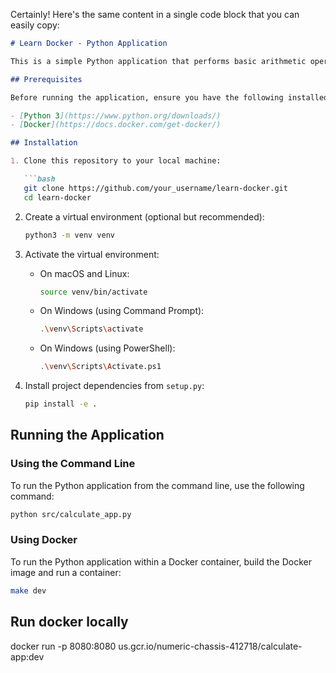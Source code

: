 Certainly! Here's the same content in a single code block that you can easily copy:

```markdown
# Learn Docker - Python Application

This is a simple Python application that performs basic arithmetic operations using a command-line interface.

## Prerequisites

Before running the application, ensure you have the following installed:

- [Python 3](https://www.python.org/downloads/)
- [Docker](https://docs.docker.com/get-docker/)

## Installation

1. Clone this repository to your local machine:

   ```bash
   git clone https://github.com/your_username/learn-docker.git
   cd learn-docker
   ```

2. Create a virtual environment (optional but recommended):

   ```bash
   python3 -m venv venv
   ```

3. Activate the virtual environment:

   - On macOS and Linux:

     ```bash
     source venv/bin/activate
     ```

   - On Windows (using Command Prompt):

     ```bash
     .\venv\Scripts\activate
     ```

   - On Windows (using PowerShell):

     ```bash
     .\venv\Scripts\Activate.ps1
     ```

4. Install project dependencies from `setup.py`:

   ```bash
   pip install -e .
   ```

## Running the Application

### Using the Command Line

To run the Python application from the command line, use the following command:

```bash
python src/calculate_app.py
```

### Using Docker

To run the Python application within a Docker container, build the Docker image and run a container:

```bash
make dev
```


## Run docker locally

docker run -p 8080:8080 us.gcr.io/numeric-chassis-412718/calculate-app:dev
